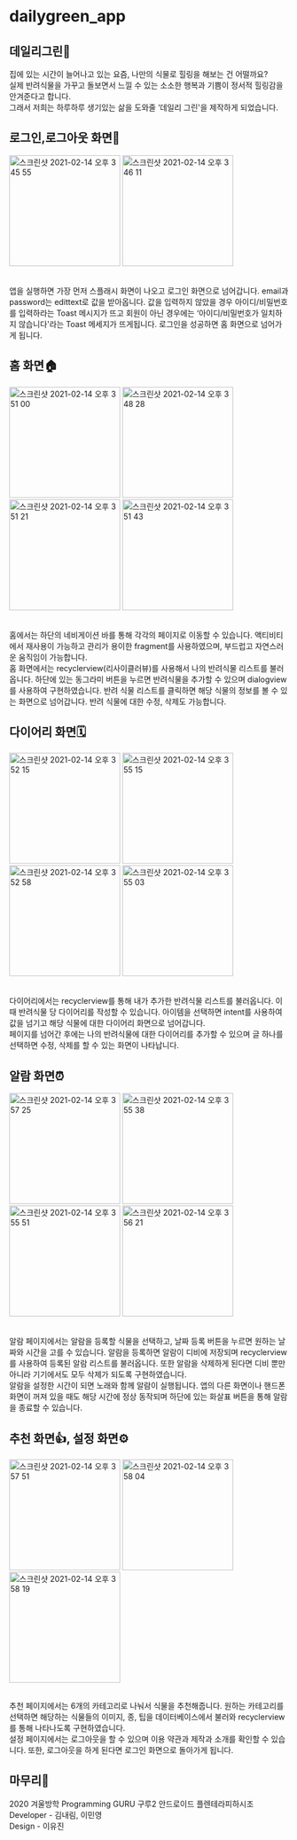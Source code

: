 # dailygreen_app

## 데일리그린🌱
집에 있는 시간이 늘어나고 있는 요즘, 나만의 식물로 힐링을 해보는 건 어떨까요?  
실제 반려식물을 가꾸고 돌보면서 느낄 수 있는 소소한 행복과 기쁨이 정서적 힐링감을 안겨준다고 합니다.   
그래서 저희는 하루하루 생기있는 삶을 도와줄 ‘데일리 그린'을 제작하게 되었습니다.

## 로그인,로그아웃 화면👤
<p>
<img width="200" alt="스크린샷 2021-02-14 오후 3 45 55" src="https://user-images.githubusercontent.com/61643122/107870778-c3b2c480-6ede-11eb-9eec-14ad94461ebb.png">
<img width="200" alt="스크린샷 2021-02-14 오후 3 46 11" src="https://user-images.githubusercontent.com/61643122/107870807-02487f00-6edf-11eb-8021-e5af6f7f7353.png">
</p>
<br>
앱을 실행하면 가장 먼저 스플래시 화면이 나오고 로그인 화면으로 넘어갑니다.
email과 password는 edittext로 값을 받아옵니다. 값을 입력하지 않았을 경우 아이디/비밀번호를 입력하라는 Toast 메시지가 뜨고 회원이 아닌 경우에는 ‘아이디/비밀번호가 일치하지 않습니다'라는 
Toast 메세지가 뜨게됩니다. 로그인을 성공하면 홈 화면으로 넘어가게 됩니다.

## 홈 화면🏠
<p>
<img width="200" alt="스크린샷 2021-02-14 오후 3 51 00" src="https://user-images.githubusercontent.com/61643122/107870864-b3e7b000-6edf-11eb-96bd-5709ae188bbc.png">
<img width="200" alt="스크린샷 2021-02-14 오후 3 48 28" src="https://user-images.githubusercontent.com/61643122/107870866-c366f900-6edf-11eb-9340-d6e2a37aee07.png">
<img width="200" alt="스크린샷 2021-02-14 오후 3 51 21" src="https://user-images.githubusercontent.com/61643122/107870871-d4b00580-6edf-11eb-9e34-9c9be4351748.png">
<img width="200" alt="스크린샷 2021-02-14 오후 3 51 43" src="https://user-images.githubusercontent.com/61643122/107870884-eb565c80-6edf-11eb-8ebe-29e81051dd84.png">
</p>
<br>
홈에서는 하단의 네비게이션 바를 통해 각각의 페이지로 이동할 수 있습니다. 액티비티에서 재사용이 가능하고 관리가 용이한 fragment를 사용하였으며, 부드럽고 자연스러운 움직임이 가능합니다. <br>
홈 화면에서는 recyclerview(리사이클러뷰)를 사용해서 나의 반려식물 리스트를 불러옵니다. 하단에 있는 동그라미 버튼을 누르면  반려식물을 추가할 수 있으며 dialogview를 사용하여 구현하였습니다. 반려 식물 리스트를 클릭하면 해당 식물의 정보를 볼 수 있는 화면으로 넘어갑니다.
반려 식물에 대한 수정, 삭제도 가능합니다.

## 다이어리 화면🗓
<p>
<img width="200" alt="스크린샷 2021-02-14 오후 3 52 15" src="https://user-images.githubusercontent.com/61643122/107870924-5acc4c00-6ee0-11eb-94f6-f11985f3f28b.png">
<img width="200" alt="스크린샷 2021-02-14 오후 3 55 15" src="https://user-images.githubusercontent.com/61643122/107870928-6b7cc200-6ee0-11eb-8b52-ae07aec9ce58.png">
<img width="200" alt="스크린샷 2021-02-14 오후 3 52 58" src="https://user-images.githubusercontent.com/61643122/107870931-7172a300-6ee0-11eb-907d-a8d5d265c816.png">
<img width="200" alt="스크린샷 2021-02-14 오후 3 55 03" src="https://user-images.githubusercontent.com/61643122/107870927-6750a480-6ee0-11eb-9b70-e5b9e3c8ef17.png">
</p>
<br>
다이어리에서는  recyclerview를 통해 내가 추가한 반려식물 리스트를 불러옵니다. 이 때 반려식물 당 다이어리를 작성할 수 있습니다. 아이템을 선택하면 intent를 사용하여 값을 넘기고 해당 식물에 대한 다이어리 화면으로 넘어갑니다.<br>
페이지를 넘어간 후에는 나의 반려식물에 대한 다이어리를 추가할 수 있으며 글 하나를 선택하면 수정, 삭제를 할 수 있는 화면이 나타납니다.

## 알람 화면⏰
<p>
<img width="200" alt="스크린샷 2021-02-14 오후 3 57 25" src="https://user-images.githubusercontent.com/61643122/107870992-037aab80-6ee1-11eb-9f79-c5fb37ea03ef.png">
<img width="200" alt="스크린샷 2021-02-14 오후 3 55 38" src="https://user-images.githubusercontent.com/61643122/107870994-09708c80-6ee1-11eb-8904-7903e45b7677.png">
<img width="200" alt="스크린샷 2021-02-14 오후 3 55 51" src="https://user-images.githubusercontent.com/61643122/107870996-0b3a5000-6ee1-11eb-9652-58fa4e000614.png">
<img width="200" alt="스크린샷 2021-02-14 오후 3 56 21" src="https://user-images.githubusercontent.com/61643122/107870993-05dd0580-6ee1-11eb-94a0-d2b0831cd81d.png">
</p>
<br>
알람 페이지에서는  알람을 등록할 식물을 선택하고, 날짜 등록 버튼을 누르면 원하는 날짜와 시간을 고를 수 있습니다. 알람을 등록하면 알람이 디비에 저장되며 recyclerview를 사용하여 등록된 알람 리스트를 불러옵니다. 
또한 알람을 삭제하게 된다면 디비 뿐만 아니라 기기에서도 모두 삭제가 되도록 구현하였습니다. <br>
알람을 설정한 시간이 되면 노래와 함께 알람이 실행됩니다. 앱의 다른 화면이나 핸드폰 화면이 꺼져 있을 때도 해당 시간에 정상 동작되며 하단에 있는 화살표 버튼을 통해 알람을 종료할 수 있습니다.

## 추천 화면👍, 설정 화면⚙
<p>
<img width="200" alt="스크린샷 2021-02-14 오후 3 57 51" src="https://user-images.githubusercontent.com/61643122/107871029-6a986000-6ee1-11eb-9ecb-25a0c6fad811.png">
<img width="200" alt="스크린샷 2021-02-14 오후 3 58 04" src="https://user-images.githubusercontent.com/61643122/107871031-6c622380-6ee1-11eb-86ad-ffb15d3df5d2.png">
<img width="200" alt="스크린샷 2021-02-14 오후 3 58 19" src="https://user-images.githubusercontent.com/61643122/107871043-784de580-6ee1-11eb-8a72-a66810423048.png">
</p>
<br>
추천 페이지에서는 6개의 카테고리로 나눠서 식물을 추천해줍니다. 원하는 카테고리를 선택하면 해당하는 식물들의 이미지, 종, 팁을 데이터베이스에서 불러와 recyclerview를 통해 나타나도록 구현하였습니다. <br>
설정 페이지에서는 로그아웃을 할 수 있으며 이용 약관과 제작과 소개를 확인할 수 있습니다. 또한, 로그아웃을 하게 된다면 로그인 화면으로 돌아가게 됩니다. 

## 마무리🙂
2020 겨울방학 Programming GURU 구루2 안드로이드 플렌테라피하시조 <br>
Developer - 김내림, 이민영 <br>
Design - 이유진

